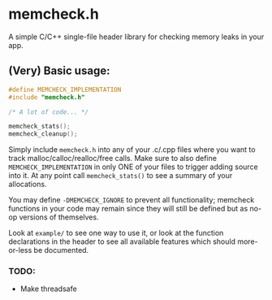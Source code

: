 # memcheck.h

A simple C/C++ single-file header library for checking memory leaks in your app.

## (Very) Basic usage:
```c
#define MEMCHECK_IMPLEMENTATION
#include "memcheck.h"

/* A lot of code... */

memcheck_stats();
memcheck_cleanup();
```

Simply include `memcheck.h` into any of your .c/.cpp files where you want to track
malloc/calloc/realloc/free calls. Make sure to also define `MEMCHECK_IMPLEMENTATION` in only ONE of your files to trigger adding source into it. At any point call `memcheck_stats()` to see a summary of your allocations.

You may define `-DMEMCHECK_IGNORE` to prevent all functionality; memcheck functions in your
code may remain since they will still be defined but as no-op versions of themselves.

Look at `example/` to see one way to use it, or look at the function declarations in the header to see all available features which should more-or-less be documented.

### TODO:
- Make threadsafe